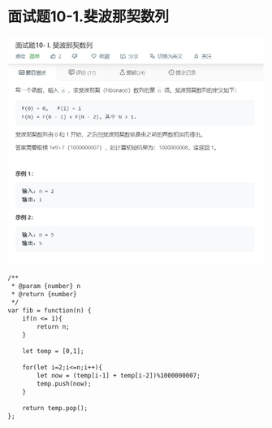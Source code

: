 # 面试题10-1.斐波那契数列
![](img/面试题10-1.斐波那契数列.png)  

```
/**
 * @param {number} n
 * @return {number}
 */
var fib = function(n) {
    if(n <= 1){
        return n;
    }

    let temp = [0,1];

    for(let i=2;i<=n;i++){
        let now = (temp[i-1] + temp[i-2])%1000000007;
        temp.push(now);
    }

    return temp.pop();
};
```